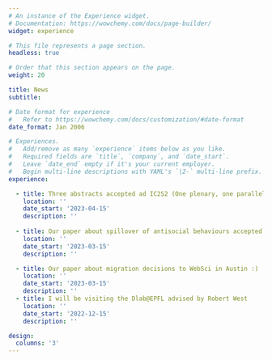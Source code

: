 ```yaml
---
# An instance of the Experience widget.
# Documentation: https://wowchemy.com/docs/page-builder/
widget: experience

# This file represents a page section.
headless: true

# Order that this section appears on the page.
weight: 20

title: News
subtitle:

# Date format for experience
#   Refer to https://wowchemy.com/docs/customization/#date-format
date_format: Jan 2006

# Experiences.
#   Add/remove as many `experience` items below as you like.
#   Required fields are `title`, `company`, and `date_start`.
#   Leave `date_end` empty if it's your current employer.
#   Begin multi-line descriptions with YAML's `|2-` multi-line prefix.
experience:

  - title: Three abstracts accepted ad IC2S2 (One plenary, one parallel, and one poster)! Only 16 out of 918 selected for plenary talk
    location: ''
    date_start: '2023-04-15'
    description: ''
    
  - title: Our paper about spillover of antisocial behaviours accepted at ICWSM in Cyprus :) 
    location: ''
    date_start: '2023-03-15'
    description: ''

  - title: Our paper about migration decisions to WebSci in Austin :) 
    location: ''
    date_start: '2023-03-15'
    description: ''
  - title: I will be visiting the Dlab@EPFL advised by Robert West
    location: ''
    date_start: '2022-12-15'
    description: ''

design:
  columns: '3'
---
```

